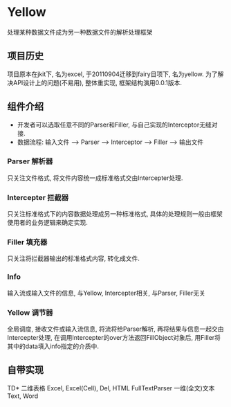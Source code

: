 Yellow
==========

处理某种数据文件成为另一种数据文件的解析处理框架

项目历史
----------
项目原本在jkit下, 名为excel, 于20110904迁移到fairy目项下, 名为yellow.
为了解决API设计上的问题(不易用), 整体重实现, 框架结构演用0.0.1版本.


组件介绍
----------
* 开发者可以选取任意不同的Parser和Filler, 与自己实现的Interceptor无缝对接.
* 数据流程: 输入文件 --> Parser --> Interceptor --> Filler --> 输出文件

### Parser 解析器
只关注文件格式, 将文件内容统一成标准格式交由Intercepter处理.

### Intercepter 拦截器
只关注标准格式下的内容数据处理成另一种标准格式, 具体的处理规则一般由框架使用者的业务逻辑来确定实现.
	
### Filler 填充器
只关注将拦截器输出的标准格式内容, 转化成文件.

### Info
输入流或输入文件的信息, 与Yellow, Intercepter相关, 与Parser, Filler无关

### Yellow 调节器
全局调度, 接收文件或输入流信息, 将流将给Parser解析, 再将结果与信息一起交由Intercepter处理,
在调用Intercepter的over方法返回FillObject对象后, 用Filler将其中的data填入info指定的介质中.


自带实现
----------
TD*	二维表格	Excel, Excel(Cell), Del, HTML
FullTextParser	一维(全文)文本 Text, Word